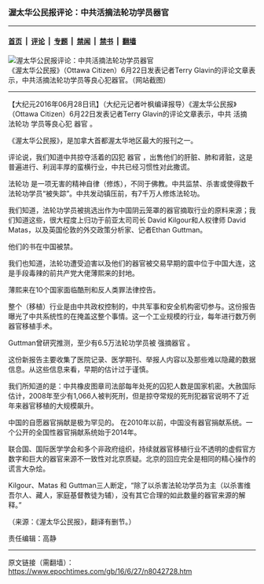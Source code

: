 ### 渥太华公民报评论：中共活摘法轮功学员器官

---

#### [首页](../../../..?n8042728) &nbsp;|&nbsp; [评论](../../../../../epoch-comment?n8042728) &nbsp;|&nbsp; [专题](../../../../../epoch-special?n8042728) &nbsp;|&nbsp; [禁闻](../../../../../epoch-news?n8042728) &nbsp;|&nbsp; [禁书](../../../../../books?n8042728) &nbsp;|&nbsp; [翻墙](https://github.com/gfw-breaker/nogfw/blob/master/README.md?n8042728)


<div><img alt="渥太华公民报评论：中共活摘法轮功学员器官" class="attachment-djy_600_400 size-djy_600_400 wp-post-image" src="https://i.epochtimes.com/assets/uploads/2016/06/Screen-Shot-2016-06-27-at-6.27.57-PM-600x389.png"/>
<div class="caption">
 《渥太华公民报》（Ottawa Citizen）6月22日发表记者Terry Glavin的评论文章表示，中共活摘法轮功学员等良心犯器官。（网站截图）
</div></div><hr/><div class="post_content" id="artbody" itemprop="articleBody">
 <!-- article content begin -->
 <p>
  【大纪元2016年06月28日讯】（大纪元记者叶枫编译报导）《渥太华公民报》（Ottawa Citizen）6月22日发表记者Terry Glavin的评论文章表示，中共
  <ok href="https://www.epochtimes.com/gb/tag/%E6%B4%BB%E6%91%98.html">
   活摘
  </ok>
  <ok href="https://www.epochtimes.com/gb/tag/%E6%B3%95%E8%BD%AE%E5%8A%9F.html">
   法轮功
  </ok>
  学员等良心犯
  <ok href="https://www.epochtimes.com/gb/tag/%E5%99%A8%E5%AE%98.html">
   器官
  </ok>
  。
 </p>
 <p>
  《渥太华公民报》，是加拿大首都渥太华地区最大的报刊之一。
 </p>
 <p>
  评论说，我们知道中共掠夺活着的囚犯
  <ok href="https://www.epochtimes.com/gb/tag/%E5%99%A8%E5%AE%98.html">
   器官
  </ok>
  ，出售他们的肝脏、肺和肾脏，这是普遍进行、利润丰厚的蛮横行业，中共已经习惯性对此撒谎。
 </p>
 <p>
  <ok href="https://www.epochtimes.com/gb/tag/%E6%B3%95%E8%BD%AE%E5%8A%9F.html">
   法轮功
  </ok>
  是一项无害的精神自律（修炼），不同于佛教。中共监禁、杀害或使得数千法轮功学员“被失踪”。中共发动镇压前，有7千万人修炼法轮功。
 </p>
 <p>
  我们知道，法轮功学员被挑选出作为中国阴云笼罩的器官摘取行业的原料来源；我们知道这些，很大程度上归功于前亚太司司长 David Kilgour和人权律师 David Matas，以及英国伦敦的外交政策分析家、记者Ethan Guttman。
 </p>
 <p>
  他们的书在中国被禁。
 </p>
 <p>
  我们也知道，法轮功遭受迫害以及他们的器官被交易早期的震中位于中国大连，这是手段毒辣的前共产党大佬薄熙来的封地。
 </p>
 <p>
  薄熙来在10个国家面临酷刑和反人类罪法律控告。
 </p>
 <p>
  整个（移植）行业是由中共政权控制的，中共军事和安全机构密切参与。这份报告曝光了中共系统性的在掩盖这整个事情。这一个工业规模的行业，每年进行数万例器官移植手术。
 </p>
 <p>
  Guttman曾研究推测，至少有6.5万法轮功学员被
  <ok href="https://www.epochtimes.com/gb/tag/%E5%BC%BA%E6%91%98%E5%99%A8%E5%AE%98.html">
   强摘器官
  </ok>
  。
 </p>
 <p>
  这份新报告主要收集了医院记录、医学期刊、举报人内容以及那些难以隐藏的数据信息。从这些信息来看，早期的估计过于谨慎。
 </p>
 <p>
  我们所知道的是：中共橡皮图章司法部每年处死的囚犯人数是国家机密。大赦国际估计，2008年至少有1,066人被判死刑，但是掠夺常规的死刑犯器官说明不了近年来器官移植的大规模飙升。
 </p>
 <p>
  中国的自愿器官捐献是极为罕见的。 在2010年以前，中国没有器官捐献系统。一个公开的全国性器官捐献系统始于2014年。
 </p>
 <p>
  联合国、国际医学学会和多个非政府组织，持续就器官移植行业不透明的虚假官方数字和巨大的器官来源不一致性对北京质疑。北京的回应完全是相同的精心操作的谎言大杂烩。
 </p>
 <p>
  Kilgour、Matas 和 Guttman三人断定，“除了以杀害法轮功学员为主（以杀害维吾尔人、藏人，家庭基督教徒为辅），没有其它合理的如此数量的器官来源的解释。”
 </p>
 <p>
  （来源：《渥太华公民报》，翻译有删节。）
 </p>
 <p>
  责任编辑：高静
 </p>
 <!-- article content end -->
 <div id="below_article_ad">
 </div>
</div>


---

原文链接（需翻墙）：https://www.epochtimes.com/gb/16/6/27/n8042728.htm